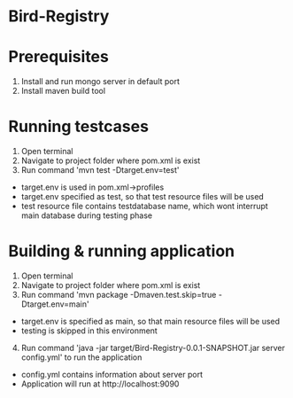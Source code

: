 # Bird-Registry

Prerequisites
=============
1. Install and run mongo server in default port
2. Install maven build tool

Running testcases
=================
1. Open terminal
2. Navigate to project folder where pom.xml is exist
3. Run command 'mvn test -Dtarget.env=test'
  - target.env is used in pom.xml->profiles
  - target.env specified as test, so that test resource files will be used
  - test resource file contains testdatabase name, which wont interrupt main database during testing phase
  
 Building & running application
 ==============================

 1. Open terminal
 2. Navigate to project folder where pom.xml is exist
 3. Run command 'mvn package -Dmaven.test.skip=true -Dtarget.env=main'
  - target.env is specified as main, so that main resource files will be used
  - testing is skipped in this environment
 4. Run command 'java -jar target/Bird-Registry-0.0.1-SNAPSHOT.jar server config.yml' to run the application
  - config.yml contains information about server port
  - Application will run at http://localhost:9090
